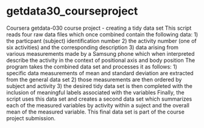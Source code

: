 # getdata30_courseproject
Coursera getdata-030 course project - creating a tidy data set
This script reads four raw data files which once combined contain the following data:
    1) the particpant (subject) identification number
    2) the activity number (one of six activities) and the corresponding description
    3) data arising from various measurements made by a Samsung phone which when interpreted describe the activity
      in the context of positional axis and body position
  The program takes the combined data set and processes it as follows:
    1) specific data measurements of mean and standard deviation are extracted from the general data set
    2) those measurements are then ordered by subject and activity
    3) the desired tidy data set is then completed with the inclusion of meaningful labels associated with the variables
  Finally, the script uses this data set and creates a second data set which summarizes each of the measured variables by
  activity within a suject and the overall mean of the measured variable.  This final data set is part of the course project submission.
